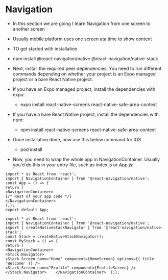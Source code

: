 # Navigation
- In this section we are going t learn Navigation from one screen to another screen
- Usually mobile platform uses one screen ata time to show content
- TO get started with installation
- npm install @react-navigation/native @react-navigation/native-stack
- Next, install the required peer dependencies. You need to run different commands depending on whether your project is an Expo managed project or a bare React Native project.
- If you have an Expo managed project, install the dependencies with expo:
    - expo install react-native-screens react-native-safe-area-context
- If you have a bare React Native project, install the dependencies with npm:
    - npm install react-native-screens react-native-safe-area-context
- Once installation done, now use this below command for IOS
    - pod install

- Now, you need to wrap the whole app in NavigationContainer. Usually you'd do this in your entry file, such as index.js or App.js:
```
import * as React from 'react';
import { NavigationContainer } from '@react-navigation/native';
const App = () => {  
return (    
<NavigationContainer>      
{/* Rest of your app code */}    
</NavigationContainer>  
);};
export default App;
```

```
import * as React from 'react';
import { NavigationContainer } from '@react-navigation/native';
import { createNativeStackNavigator } from '@react-navigation/native-stack';
const Stack = createNativeStackNavigator();
const MyStack = () => {  
return (    
<NavigationContainer>      
<Stack.Navigator>        
<Stack.Screen name="Home" component={HomeScreen} options={{ title: 'Welcome' }} />        
<Stack.Screen name="Profile" component={ProfileScreen} />      
</Stack.Navigator>    </NavigationContainer>  );};
```
